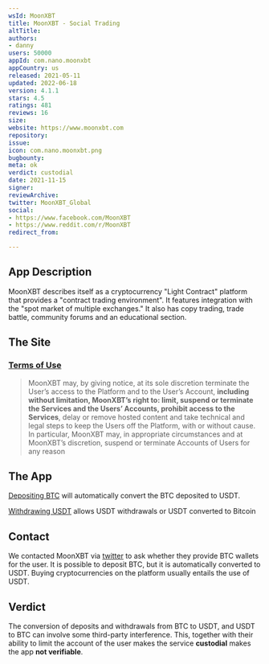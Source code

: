 ```yaml
---
wsId: MoonXBT
title: MoonXBT - Social Trading
altTitle: 
authors:
- danny
users: 50000
appId: com.nano.moonxbt
appCountry: us
released: 2021-05-11
updated: 2022-06-18
version: 4.1.1
stars: 4.5
ratings: 481
reviews: 16
size: 
website: https://www.moonxbt.com
repository: 
issue: 
icon: com.nano.moonxbt.png
bugbounty: 
meta: ok
verdict: custodial
date: 2021-11-15
signer: 
reviewArchive: 
twitter: MoonXBT_Global
social:
- https://www.facebook.com/MoonXBT
- https://www.reddit.com/r/MoonXBT
redirect_from: 

---
```


## App Description

 MoonXBT describes itself as a cryptocurrency "Light Contract" platform that provides a "contract trading environment". It features integration with the "spot market of multiple exchanges." It also has copy trading, trade battle, community forums and an educational section. 

## The Site

### [Terms of Use](https://www.moonxbt.com/about/term)

> MoonXBT may, by giving notice, at its sole discretion terminate the User’s access to the Platform and to the User’s Account, **including without limitation, MoonXBT’s right to: limit, suspend or terminate the Services and the Users’ Accounts, prohibit access to the Services**, delay or remove hosted content and take technical and legal steps to keep the Users off the Platform, with or without cause. In particular, MoonXBT may, in appropriate circumstances and at MoonXBT’s discretion, suspend or terminate Accounts of Users for any reason

## The App

[Depositing BTC](https://support.moonxbt.com/hc/en-us/articles/360004258775-How-do-I-make-a-deposit-) will automatically convert the BTC deposited to USDT. 

[Withdrawing USDT](https://support.moonxbt.com/hc/en-us/articles/360004259035-How-can-I-add-my-withdrawal-address-) allows USDT withdrawals or USDT converted to Bitcoin

## Contact

We contacted MoonXBT via [twitter](https://twitter.com/BitcoinWalletz/status/1450742333981351936) to ask whether they provide BTC wallets for the user. It is possible to deposit BTC, but it is automatically converted to USDT. Buying cryptocurrencies on the platform usually entails the use of USDT. 

## Verdict

The conversion of deposits and withdrawals from BTC to USDT, and USDT to BTC can involve some third-party interference. This, together with their ability to limit the account of the user makes the service **custodial** makes the app **not verifiable**.
